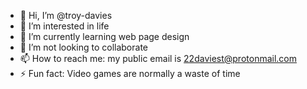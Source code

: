 - 👋 Hi, I’m @troy-davies
- 👀 I’m interested in life
- 🌱 I’m currently learning web page design
- 💞️ I’m not looking to collaborate
- 📫 How to reach me: my public email is 22daviest@protonmail.com
- ⚡ Fun fact: Video games are normally a waste of time

<!---
troy-davies/troy-davies is a ✨ special ✨ repository because its `README.md` (this file) appears on your GitHub profile.
You can click the Preview link to take a look at your changes.
--->
